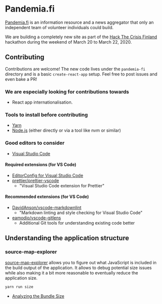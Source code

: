# Pandemia.fi

[Pandemia.fi](https://www.pandemia.fi/) is an information resource and a news aggregator that only an independent team of volunteer individuals could build.

We are building a completely new site as part of the [Hack The Crisis Finland](https://www.hackthecrisisfinland.com/) hackathon during the weekend of March 20 to March 22, 2020.

## Contributing

Contributions are welcome! The new code lives under the `pandemia-fi` directory
and is a basic `create-react-app` setup. Feel free to post issues and even bake a PR!

### We are especially looking for contributions towards

- React app internationalisation.

### Tools to install before contributing

- [Yarn](https://classic.yarnpkg.com/en/)
- [Node.js](https://nodejs.org/en/) (either directly or via a tool like nvm or similar)

### Good editors to consider

- [Visual Studio Code](https://code.visualstudio.com/)

#### Required extensions (for VS Code)

- [EditorConfig for Visual Studio Code](https://github.com/editorconfig/editorconfig-vscode)
- [prettier/prettier-vscode](https://github.com/prettier/prettier-vscode)
  - "Visual Studio Code extension for Prettier"

#### Recommended extensions (for VS Code)

- [DavidAnson/vscode-markdownlint](https://github.com/DavidAnson/vscode-markdownlint)
  - "Markdown linting and style checking for Visual Studio Code"
- [eamodio/vscode-gitlens](https://github.com/eamodio/vscode-gitlens)
  - Additional Git tools for understanding existing code better

## Understanding the application structure

### source-map-explorer

[source-map-explorer](https://www.npmjs.com/package/source-map-explorer) allows you to figure out what JavaScript is included in the build output of the application. It allows to debug potential size issues while also making it a bit more reasonable to eventually reduce the application size.

```sh
yarn run size
```

- [Analyzing the Bundle Size](https://create-react-app.dev/docs/analyzing-the-bundle-size)
